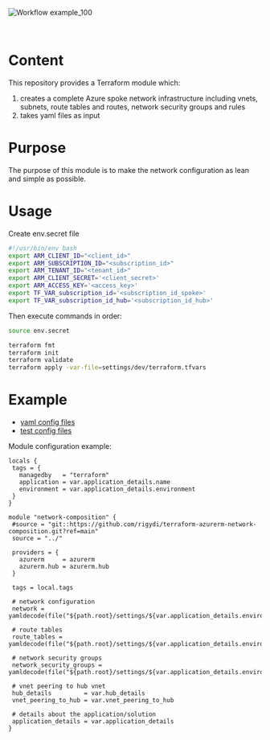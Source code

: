 ![Workflow example_100](https://github.com/rigydi/terraform-azurerm-spoke-network-composition/actions/workflows/example_100.yaml/badge.svg?branch=main)

</br>

# Content

This repository provides a Terraform module which:
1) creates a complete Azure spoke network infrastructure including vnets, subnets, route tables and routes, network security groups and rules
2) takes yaml files as input

# Purpose

The purpose of this module is to make the network configuration as lean and simple as possible.

# Usage

Create env.secret file

```bash
#!/usr/bin/env bash
export ARM_CLIENT_ID="<client_id>"
export ARM_SUBSCRIPTION_ID="<subscription_id>"
export ARM_TENANT_ID="<tenant_id>"
export ARM_CLIENT_SECRET='<client_secret>'
export ARM_ACCESS_KEY='<access_key>'
export TF_VAR_subscription_id='<subscription_id_spoke>'
export TF_VAR_subscription_id_hub='<subscription_id_hub>'
```

Then execute commands in order:
```bash
source env.secret

terraform fmt
terraform init
terraform validate
terraform apply -var-file=settings/dev/terraform.tfvars
```

# Example

 - [yaml config files](examples/100/settings)
 - [test config files](test)

 Module configuration example:

 ```hcl
 locals {
  tags = {
    managedby   = "terraform"
    application = var.application_details.name
    environment = var.application_details.environment
  }
}

module "network-composition" {
  #source = "git::https://github.com/rigydi/terraform-azurerm-network-composition.git?ref=main"
  source = "../"

  providers = {
    azurerm     = azurerm
    azurerm.hub = azurerm.hub
  }

  tags = local.tags

  # network configuration
  network = yamldecode(file("${path.root}/settings/${var.application_details.environment}/network.yaml"))

  # route tables
  route_tables = yamldecode(file("${path.root}/settings/${var.application_details.environment}/route_tables.yaml"))

  # network security groups
  network_security_groups = yamldecode(file("${path.root}/settings/${var.application_details.environment}/network_security_groups.yaml"))

  # vnet peering to hub vnet
  hub_details         = var.hub_details
  vnet_peering_to_hub = var.vnet_peering_to_hub

  # details about the application/solution
  application_details = var.application_details
} 
 ```
</br>
